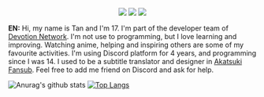 <p align="center">
 <a href="https://discord.com/users/534739785172910100" target"blank_"><img src="https://img.shields.io/badge/Dawny%20-7289DA.svg?&style=for-the-badge&logo=discord&logoColor=white"></a>
  <a href="https://www.github.com/Da-wn" target"blank_"><img src="https://img.shields.io/badge/Dawn%20-191717.svg?&style=for-the-badge&logo=github&logoColor=white"></a>
 <a href="https://discord.gg/54uUttRWTf" target"blank_"><img src="https://img.shields.io/discord/805573119732482148?color=%237289da&label=Devotion&logo=Discord&logoColor=white&style=for-the-badge"></a>


**EN:** Hi, my name is Tan and I'm 17.  I'm part of the developer team of [Devotion Network](https://discord.gg/54uUttRWTf). I'm not use to programming, but I love learning and improving. Watching anime, helping and inspiring others are some of my favourite activities. I'm using Discord platform for 4 years, and programming since I was 14. I used to be a subtitle translator and designer in [Akatsuki Fansub](https://akatsukisubs.com). Feel free to add me friend on Discord and ask for help. 


![Anurag's github stats](https://github-readme-stats.vercel.app/api?username=Da-wn&show_icons=true&hide_title=true&bg_color=20232atext_color=7289da&icon_color=ffffff&title_color=ffffff)
[![Top Langs](https://github-readme-stats.vercel.app/api/top-langs/?username=Da-wn&layout=compact&text_color=FF9DD9&title_color=FF9DD9&bg_color=141321)](https://github.com/Da-wn)


